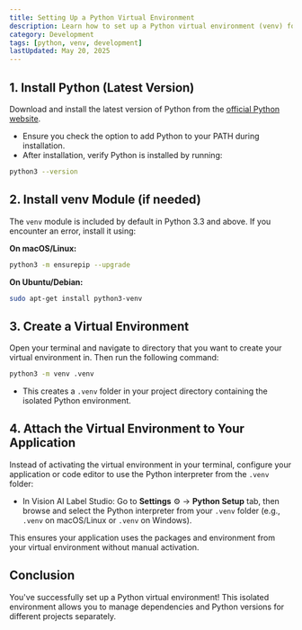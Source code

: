 ```yaml
---
title: Setting Up a Python Virtual Environment
description: Learn how to set up a Python virtual environment (venv) for your projects.
category: Development
tags: [python, venv, development]
lastUpdated: May 20, 2025
---
```


## 1. Install Python (Latest Version)

Download and install the latest version of Python from the [official Python website](https://www.python.org/downloads/).

- Ensure you check the option to add Python to your PATH during installation.
- After installation, verify Python is installed by running:

```sh
python3 --version
```

## 2. Install venv Module (if needed)

The `venv` module is included by default in Python 3.3 and above. If you encounter an error, install it using:

**On macOS/Linux:**

```sh
python3 -m ensurepip --upgrade
```

**On Ubuntu/Debian:**

```sh
sudo apt-get install python3-venv
```

## 3. Create a Virtual Environment

Open your terminal and navigate to directory that you want to create your virtual environment in. Then run the following command:

```sh
python3 -m venv .venv
```

- This creates a `.venv` folder in your project directory containing the isolated Python environment.

## 4. Attach the Virtual Environment to Your Application

Instead of activating the virtual environment in your terminal, configure your application or code editor to use the Python interpreter from the `.venv` folder:

- In Vision AI Label Studio: Go to **Settings** ⚙️ → **Python Setup** tab, then browse and select the Python interpreter from your `.venv` folder (e.g., `.venv` on macOS/Linux or `.venv` on Windows).

This ensures your application uses the packages and environment from your virtual environment without manual activation.

## Conclusion

You've successfully set up a Python virtual environment! This isolated environment allows you to manage dependencies and Python versions for different projects separately.
